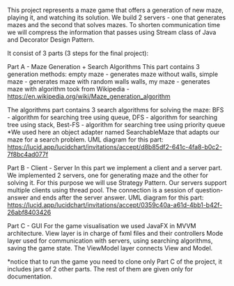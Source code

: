 This project represents a maze game that offers a generation of new maze, playing it, and watching its solution. We build 2 servers - one that generates mazes and the second that solves mazes. To shorten communication time we will compress the information that passes using Stream class of Java and Decorator Design Pattern.

It consist of 3 parts (3 steps for the final project):

Part A - Maze Generation + Search Algorithms
This part contains 3 generation methods:
empty maze - generates maze without walls,
simple maze - generates maze with random walls walls,
my maze - generates maze with algorithm took from Wikipedia - https://en.wikipedia.org/wiki/Maze_generation_algorithm

The algorithms part contains 3 search algorithms for solving the maze:
BFS -  algorithm for searching tree using queue,
DFS - algorithm for searching tree using stack,
Best-FS - algorithm for searching tree using priority queue
*We used here an object adapter named SearchableMaze that adapts our maze for a search problem.
UML diagram for this part: 
https://lucid.app/lucidchart/invitations/accept/d8b85df2-641c-4fa8-b0c2-7f8bc4ad077f


Part B - Client - Server
In this part we implement a client and a server part. 
We implemented 2 servers, one for generating maze and the other for solving it. For this purpose we will use Strategy Pattern.
Our servers support multiple clients using thread pool. The connection is a session of question-answer and ends after the server answer.
UML diagram for this part:
https://lucid.app/lucidchart/invitations/accept/0359c40a-a61d-4bb1-b42f-26abf8403426




Part C - GUI
For the game visualisation we used JavaFX in MVVM architecture.
View layer is in charge of fxml files and their controllers
Mode layer used for communication with servers, using searching algorithms, saving the game state.
The ViewModel layer connects View and Model.

*notice that to run the game you need to clone only Part C of the project, it includes jars of 2 other parts. The rest of them are given only for documentation.




